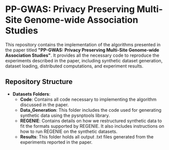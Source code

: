 # PP-GWAS: Privacy Preserving Multi-Site Genome-wide Association Studies

This repository contains the implementation of the algorithms presented in the paper titled **"PP-GWAS: Privacy Preserving Multi-Site Genome-wide Association Studies"**. It provides all the necessary code to reproduce the experiments described in the paper, including synthetic dataset generation, dataset loading, distributed computations, and experiment results.

## Repository Structure

- **Datasets Folders**: 
  - **Code**: Contains all code necessary to implementing the algorithm discussed in the paper. 
  - **Data_Generation**: This folder includes the code used for generating synthetic data using the pysnptools library. 
  - **REGENIE**: Contains details on how we restructured synthetic data to fit the formats supported by REGENIE. It also includes instructions on how to run REGENIE on the synthetic datasets.
  - **Results**: This folder holds all output .txt files generated from the experiments reported in the paper. 
